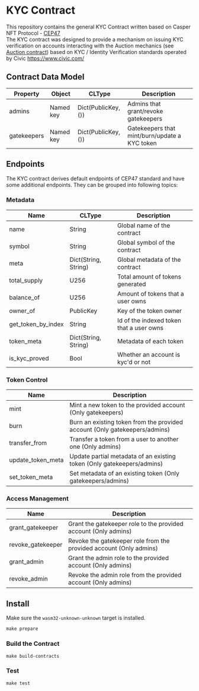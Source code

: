 # KYC Contract

This repository contains the general KYC Contract written based on Casper NFT Protocol - [CEP47](https://github.com/casper-ecosystem/casper-nft-cep47)  
The KYC contract was designed to provide a mechanism on issuing KYC verification on accounts interacting with the Auction mechanics (see [Auction contract]()) based on KYC / Identity Verification standards operated by Civic https://www.civic.com/  

## Contract Data Model
| Property | Object | CLType | Description |
| --- | --- | --- | --- |
| admins | Named key | Dict(PublicKey, ()) | Admins that grant/revoke gatekeepers |
| gatekeepers | Named key | Dict(PublicKey, ()) | Gatekeepers that mint/burn/update a KYC token |

## Endpoints
The KYC contract derives default endpoints of CEP47 standard and have some additional endpoints.
They can be grouped into following topics:

### Metadata
| Name | CLType | Description |
| --- | --- | --- |
| name | String | Global name of the contract |
| symbol | String | Global symbol of the contract |
| meta | Dict(String, String) | Global metadata of the contract |
| total_supply | U256 | Total amount of tokens generated |
| balance_of | U256 | Amount of tokens that a user owns |
| owner_of | PublicKey | Key of the token owner |
| get_token_by_index | String | Id of the indexed token that a user owns |
| token_meta | Dict(String, String) | Metadata of each token |
| is_kyc_proved | Bool | Whether an account is kyc'd or not |

### Token Control
| Name | Description |
| --- | --- |
| mint | Mint a new token to the provided account (Only gatekeepers) |
| burn | Burn an existing token from the provided account (Only gatekeepers/admins) |
| transfer_from | Transfer a token from a user to another one (Only admins) |
| update_token_meta | Update partial metadata of an existing token (Only gatekeepers/admins) |
| set_token_meta | Set metadata of an existing token (Only gatekeepers/admins) |

### Access Management
| Name | Description |
| --- | --- |
| grant_gatekeeper | Grant the gatekeeper role to the provided account (Only admins) |
| revoke_gatekeeper | Revoke the gatekeeper role from the provided account (Only admins) |
| grant_admin | Grant the admin role to the provided account (Only admins) |
| revoke_admin | Revoke the admin role from the provided account (Only admins) |

## Install
Make sure the `wasm32-unknown-unknown` target is installed.
```
make prepare
```

### Build the Contract
```
make build-contracts
```

### Test
```
make test
```
